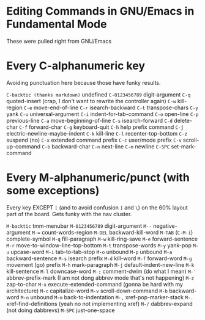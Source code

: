 # Editing Commands in GNU/Emacs in Fundamental Mode

These were pulled right from GNU/Emacs

# Every C-alphanumeric key

Avoiding punctuation here because those have funky results.

`C-backtic (thanks markdown)` undefined
`C-0123456789` digit-argument
`C-q` quoted-insert (crap, I don't want to rewrite the controller again)
`C-w` kill-region
`C-e` move-end-of-line
`C-r` isearch-backward
`C-t` transpose-chars
`C-y` yank
`C-u` universal-argument
`C-i` indent-for-tab-command
`C-o` open-line
`C-p` previous-line
`C-a` move-beginning-of-line
`C-s` isearch-forward
`C-d` delete-char
`C-f` forward-char
`C-g` keyboard-quit
`C-h` help prefix command
`C-j` electric-newline-maybe-indent
`C-k` kill-line
`C-l` recenter-top-bottom
`C-z` suspend (no)
`C-x` extended command prefix
`C-c` user/mode prefix
`C-v` scroll-up-command
`C-b` backward-char
`C-n` next-line
`C-m` newline
`C-SPC` set-mark-command

# Every M-alphanumeric/punct (with some exceptions)

Every key EXCEPT `[` (and to avoid confusion `]` and `\`) on the 60% layout part of the board. Gets funky with the nav cluster.

`M-backtic` tmm-menubar
`M-0123456789` digit-argument
`M--` negative-argument
`M-=` count-words-region
`M-DEL` backward-kill-word
`M-TAB` (`C-M-i`) complete-symbol
`M-q` fill-paragraph
`M-w` kill-ring-save
`M-e` forward-sentence
`M-r` move-to-window-line-top-bottom
`M-t` transpose-words
`M-y` yank-pop
`M-u` upcase-word
`M-i` tab-to-tab-stop
`M-o` unbound
`M-p` unbound
`M-a` backward-sentence
`M-s` isearch prefix
`M-d` kill-word
`M-f` forward-word
`M-g` movement (go) prefix
`M-h` mark-paragraph
`M-j` default-indent-new-line
`M-k` kill-sentence
`M-l` downcase-word
`M-;` comment-dwim (do what I mean)
`M-'` abbrev-prefix-mark (I am not dong abbrev mode that's not happening)
`M-z` zap-to-char
`M-x` execute-extended-command (gonna be hard with my architecture)
`M-c` capitalize-word
`M-v` scroll-down-command
`M-b` backward-word
`M-n` unbound
`M-m` back-to-indentation
`M-,` xref-pop-marker-stack
`M-.` xref-find-definitions (yeah no not implementing xref)
`M-/` dabbrev-expand (not doing dabbrevs)
`M-SPC` just-one-space
